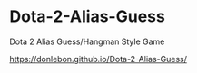 # Dota-2-Alias-Guess
Dota 2 Alias Guess/Hangman Style Game

https://donlebon.github.io/Dota-2-Alias-Guess/
